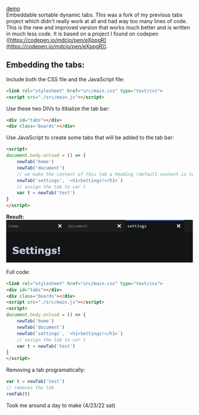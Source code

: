 [demo](demo.html) <br>
Embeddable sortable dynamic tabs. This was a fork of my previous tabs project which didn't really work at all and had way too many lines of code. This is the new and improved version that works much better and is written in much less code. It is based on a project I found on codepen ([https://codepen.io/mdcio/pen/eXppgR](https://codepen.io/mdcio/pen/eXppgR)). 

Embedding the tabs:
--------------------
Include both the CSS file and the JavaScript file:
```html
<link rel="stylesheet" href="src/main.css" type="text/css">
<script src="./src/main.js"></script>
```
Use these two DIVs to ititialize the tab bar:
```html
<div id="tabs"></div>
<div class='boards'></div>
```
Use JavaScript to create some tabs that will be added to the tab bar:
```html
<script>
document.body.onload = () => {
    newTab('home')
    newTab('document')
    // we make the content of this tab a heading (default content is textarea with tab name)
    newTab('settings', `<h1>Settings!</h1>`)
    // assign the tab to var t
    var t = newTab('test')
}
</script>
```
**Result:**<br>
![alt text](./images/tabs.png "tabs")

Full code:
```html
<link rel="stylesheet" href="src/main.css" type="text/css">
<div id="tabs"></div>
<div class='boards'></div>
<script src="./src/main.js"></script>
<script>
document.body.onload = () => {
    newTab('home')
    newTab('document')
    newTab('settings', `<h1>Settings!</h1>`)
    // assign the tab to var t
    var t = newTab('test')
}
</script>
 ```
Removing a tab programatically:
```javascript
var t = newTab('test')
// removes the tab
remTab(t)
```
Took me around a day to make (4/23/22 sat)
